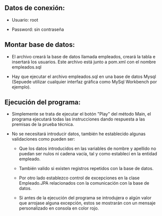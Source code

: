 ## Datos de conexión:

- Usuario: root

- Password: sin contraseña

## Montar base de datos:

- El archivo creará la base de datos llamada empleados, creará la tabla e insertará los usuarios. Este archivo está junto a pom.xml con el nombre empleados.sql

- Hay que ejecutar el archivo empleados.sql en una base de datos Mysql (Sepuede utilizar cualquier interfaz gráfica como MySql Workbench por ejemplo).

## Ejecución del programa:

- Simplemente se trata de ejecutar el botón "Play" del método Main, el programa ejecutará todas las instrucciones dando respuesta a las premisas de la prueba técnica.

-  No se necesitará introducir datos, también he establecido algunas validaciones como pueden ser:
  
    -  Que los datos introducidos en las variables de nombre y apellido no puedan ser nulos ni cadena vacía, tal y como establecí en la entidad empleado.
    
    -  También valido si existen registros repetidos con la base de datos.
    
    -  Por otro lado establezco control de excepciones en la clase Empleado.JPA relacionados con la comunicación con la base de datos.
    
    - Si antes de la ejecución del programa se introdujera o algún valor que arrojase alguna excepción, estos se mostrarán con un mensaje personalizado en consola en color rojo.




